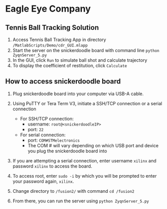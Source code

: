 <picture>
   <source media = "prefers-color-scheme:dark)" srcset = "https://raw.githubusercontent.com/petertle22/ESD2_Final_Project/main/MatlabScripts/Demo/EagleEyeCompanyLogo.png">
   <source media = "prefers-color-scheme:light)" srcset = "https://raw.githubusercontent.com/petertle22/ESD2_Final_Project/main/MatlabScripts/Demo/EagleEyeCompanyLogo.png">
</picture>

# Eagle Eye Company
## Tennis Ball Tracking Solution
1. Access Tennis Ball Tracking App in directory `/MatlabScripts/Demo/cdr_GUI.mlapp`
2. Start the server on the snickerdoodle board with command line `python ZyqnServer_5.py`
3. In the GUI, click `Run` to simulate ball shot and calculate trajectory
4. To display the coefficient of restitution, click `Calculate`

## How to access snickerdoodle board
1. Plug snickerdoodle board into your computer via USB-A cable.
2. Using PuTTY or Tera Term V3, initiate a SSH/TCP connection or a serial connection
   
    - For SSH/TCP connection:
      - username: `root@<snickerdoodleIP>`
      - port: `22`
    - For serial connection:
      - port: `COM#STMelectronics`
      - The COM # will vary depending on which USB port and device you plug the snickerdoodle board into
      
3. If you are attempting a serial connection, enter username `xilinx` and password `xilinx` to access the board.
4. To access root, enter `sudo -i` by which you will be prompted to enter your password again, `xilinx`.
5. Change directory to `/fusion2/` with command `cd /fusion2`
6. From there, you can run the server using `python ZyqnServer_5.py`

    
    
